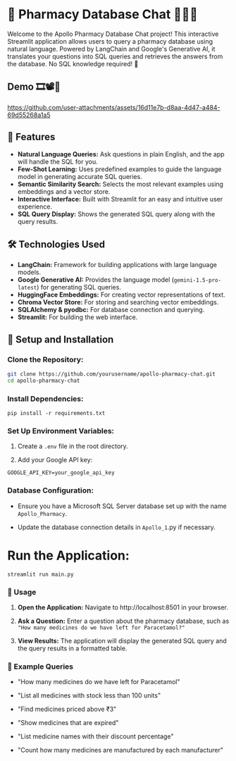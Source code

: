 # 🏥 Pharmacy Database Chat 👨🏼‍⚕️

Welcome to the Apollo Pharmacy Database Chat project! This interactive Streamlit application allows users to query a pharmacy database using natural language. Powered by LangChain and Google's Generative AI, it translates your questions into SQL queries and retrieves the answers from the database. No SQL knowledge required! 🚀

## Demo 🎞📽🎥




https://github.com/user-attachments/assets/16d11e7b-d8aa-4d47-a484-69d55268a1a5




## 🌟 Features

- **Natural Language Queries:** Ask questions in plain English, and the app will handle the SQL for you.
- **Few-Shot Learning:** Uses predefined examples to guide the language model in generating accurate SQL queries.
- **Semantic Similarity Search:** Selects the most relevant examples using embeddings and a vector store.
- **Interactive Interface:** Built with Streamlit for an easy and intuitive user experience.
- **SQL Query Display:** Shows the generated SQL query along with the query results.

## 🛠️ Technologies Used

- **LangChain:** Framework for building applications with large language models.
- **Google Generative AI:** Provides the language model (`gemini-1.5-pro-latest`) for generating SQL queries.
- **HuggingFace Embeddings:** For creating vector representations of text.
- **Chroma Vector Store:** For storing and searching vector embeddings.
- **SQLAlchemy & pyodbc:** For database connection and querying.
- **Streamlit:** For building the web interface.

## 🚀 Setup and Installation

### Clone the Repository:
```bash
git clone https://github.com/yourusername/apollo-pharmacy-chat.git
cd apollo-pharmacy-chat
```
### Install Dependencies:

```
pip install -r requirements.txt
```
### Set Up Environment Variables:

1. Create a `.env` file in the root directory.

2. Add your Google API key:

```
GOOGLE_API_KEY=your_google_api_key
```
### Database Configuration:

- Ensure you have a Microsoft SQL Server database set up with the name `Apollo_Pharmacy`.

- Update the database connection details in `Apollo_1`.py if necessary.

# Run the Application:
```
streamlit run main.py
```
### 🎯 Usage
1. **Open the Application:** Navigate to http://localhost:8501 in your browser.

2. **Ask a Question:** Enter a question about the pharmacy database, such as `"How many medicines do we have left for Paracetamol?"`

3. **View Results:** The application will display the generated SQL query and the query results in a formatted table.

### 📝 Example Queries

* "How many medicines do we have left for Paracetamol"

* "List all medicines with stock less than 100 units"

* "Find medicines priced above ₹3"

* "Show medicines that are expired"

* "List medicine names with their discount percentage"

* "Count how many medicines are manufactured by each manufacturer"
